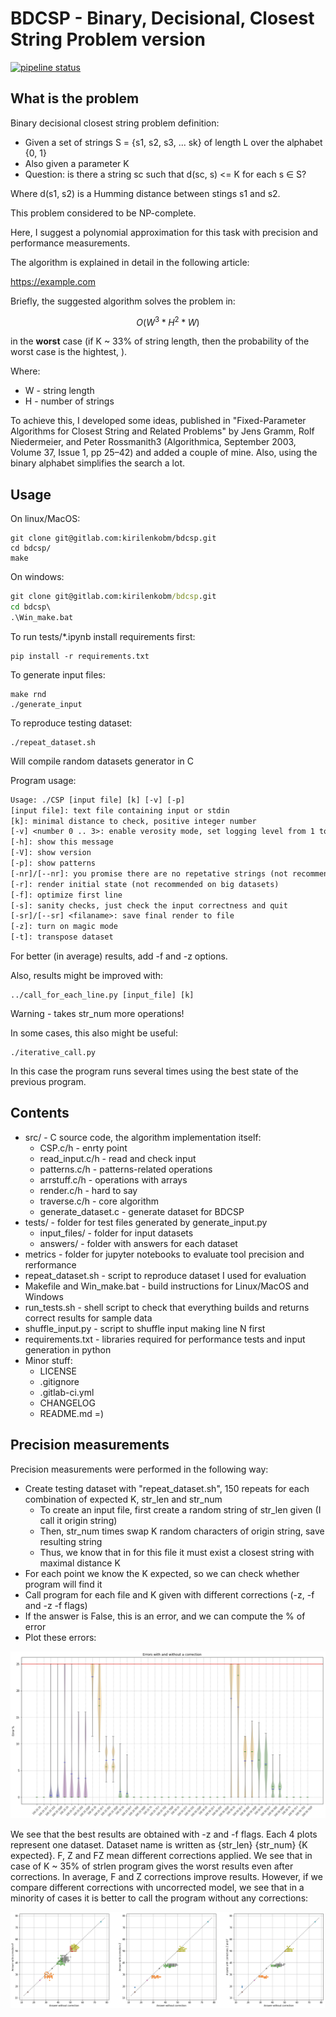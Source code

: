 
# BDCSP - Binary, Decisional, Closest String Problem version

[![pipeline status](https://gitlab.com/kirilenkobm/bdcsp/badges/master/pipeline.svg)](https://gitlab.com/kirilenkobm/bdcsp/commits/master)

## What is the problem

Binary decisional closest string problem definition:

- Given a set of strings S = {s1, s2, s3, ... sk} of length L over the alphabet {0, 1}
- Also given a parameter K
- Question: is there a string sc such that d(sc, s) <= K for each s ∈ S?

Where d(s1, s2) is a Humming distance between stings s1 and s2.

This problem considered to be NP-complete.

Here, I suggest a polynomial approximation for this task with precision and performance measurements.

The algorithm is explained in detail in the following article:

<https://example.com>

Briefly, the suggested algorithm solves the problem in:

``` math
O(W^3 * H^2 * W)
```

in the __worst__ case (if K ~ 33% of string length, then the probability of the worst case is the hightest, ).

Where:

- W - string length
- H - number of strings

To achieve this, I developed some ideas, published in "Fixed-Parameter Algorithms for Closest String and Related Problems" by Jens Gramm, Rolf Niedermeier, and Peter Rossmanith3 (Algorithmica, September 2003, Volume 37, Issue 1, pp 25–42) and added a couple of mine. Also, using the binary alphabet simplifies the search a lot.

## Usage

On linux/MacOS:

```shell
git clone git@gitlab.com:kirilenkobm/bdcsp.git
cd bdcsp/
make
```

On windows:

```bat
git clone git@gitlab.com:kirilenkobm/bdcsp.git
cd bdcsp\
.\Win_make.bat
```

To run tests/*.ipynb install requirements first:

```shell
pip install -r requirements.txt
```

To generate input files:

```shell
make rnd
./generate_input
```

To reproduce testing dataset:

```shell
./repeat_dataset.sh
```

Will compile random datasets generator in C

Program usage:

```txt
Usage: ./CSP [input file] [k] [-v] [-p]
[input file]: text file containing input or stdin
[k]: minimal distance to check, positive integer number
[-v] <number 0 .. 3>: enable verosity mode, set logging level from 1 to 3, 0 - nothing
[-h]: show this message
[-V]: show version
[-p]: show patterns
[-nr]/[--nr]: you promise there are no repetative strings (not recommended) =)
[-r]: render initial state (not recommended on big datasets)
[-f]: optimize first line
[-s]: sanity checks, just check the input correctness and quit
[-sr]/[--sr] <filaname>: save final render to file
[-z]: turn on magic mode
[-t]: transpose dataset
```

For better (in average) results, add -f and -z options.

Also, results might be improved with:

```shell
../call_for_each_line.py [input_file] [k]
```

Warning - takes str_num more operations!

In some cases, this also might be useful:

```shell
./iterative_call.py
```

In this case the program runs several times using the best state of the previous program.

## Contents

- src/ - C source code, the algorithm implementation itself:
  - CSP.c/h - enrty point
  - read_input.c/h - read and check input
  - patterns.c/h - patterns-related operations
  - arrstuff.c/h - operations with arrays
  - render.c/h - hard to say
  - traverse.c/h - core algorithm
  - generate_dataset.c - generate dataset for BDCSP
- tests/ - folder for test files generated by generate_input.py
  - input_files/ - folder for input datasets
  - answers/ - folder with answers for each dataset
- metrics - folder for jupyter notebooks to evaluate tool precision and rerformance
- repeat_dataset.sh - script to reproduce dataset I used for evaluation
- Makefile and Win_make.bat - build instructions for Linux/MacOS and Windows
- run_tests.sh - shell script to check that everything builds and returns correct results for sample data
- shuffle_input.py - script to shuffle input making line N first
- requirements.txt - libraries required for performance tests and input generation in python
- Minor stuff:
  - LICENSE
  - .gitignore
  - .gitlab-ci.yml
  - CHANGELOG
  - README.md =)

## Precision measurements

Precision measurements were performed in the following way:

- Create testing dataset with "repeat_dataset.sh", 150 repeats for each combination of expected K, str_len and str_num
  - To create an input file, first create a random string of str_len given (I call it origin string)
  - Then, str_num times swap K random characters of origin string, save resulting string
  - Thus, we know that in for this file it must exist a closest string with maximal distance K
- For each point we know the K expected, so we can check whether program will find it
- Call program for each file and K given with different corrections (-z, -f and -z -f flags)
- If the answer is False, this is an error, and we can compute the % of error
- Plot these errors:

![alt text](metrics/plots/precision_1.png "Precision_1")

We see that the best results are obtained with -z and -f flags. Each 4 plots represent one dataset.
Dataset name is written as {str_len} {str_num} {K expected}.
F, Z and FZ mean different corrections applied.
We see that in case of K ~ 35% of strlen program gives the worst results even after corrections.
In average, F and Z corrections improve results.
However, if we compare different corrections with uncorrected model, we see that in a minority of cases it is better to call the program without any corrections:

![alt text](metrics/plots/precision_2.png "Precision_2")
